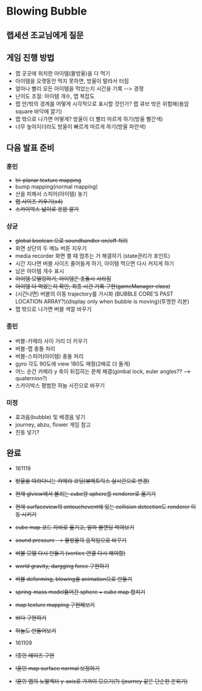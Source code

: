 # Blowing Bubble

## 랩세션 조교님에게 질문

## 게임 진행 방법
* 맵 곳곳에 위치한 아이템(물방울)을 다 먹기
* 아이템을 오랫동안 먹지 못하면, 방울이 말라서 터짐
* 얼마나 빨리 모든 아이템을 먹었는지 시간을 기록 --> 경쟁
* 난이도 조절: 아이템 개수, 맵 복잡도
* 맵 안/밖의 경계를 어떻게 시각적으로 표시할 것인가? 맵 큐브 밖은 위험해(용암 square 바닥에 깔기)
* 맵 밖으로 나가면 어떻게? 방울이 더 빨리 마르게 하기(방울 빨간색)
* 너무 높아지더라도 방울이 빠르게 마르게 하기(방울 파란색)

## 다음 발표 준비

### 훈민 
* ~~tri-planar texture mapping~~
* bump mapping(normal mapping)
* 산을 피해서 스피어(아이템) 놓기
* ~~맵 사이즈 키우기(x4)~~
* ~~스카이박스 넓이로 용암 깔기~~

### 상균
* ~~global boolean 으로 soundhandler on/off 처리~~
* 화면 상단의 두 메뉴 버튼 지우기
* media recorder 화면 켤 때 멈추는 거 해결하기 (state관리가 포인트)
* 시간 지나면 버블 사이즈 줄어들게 하기, 아이템 먹으면 다시 커지게 하기
* 남은 아이템 개수 표시
* ~~아이템 모델링하기, 아이템은 충돌시 사라짐~~
* ~~아이템 다 먹었는지 확인, 최종 시간 기록 구현(gameManager class)~~
* (시간나면) 버블의 이동 trajectory를 가시화 (BUBBLE CORE'S PAST LOCATION ARRAY?)(display only when bubble is moving)(투명한 리본)
* 맵 밖으로 나가면 버블 색깔 바꾸기

### 종민
* 버블-카메라 사이 거리 더 키우기
* 버블-맵 충돌 처리
* 버블-스피어(아이템) 충돌 처리
* gyro 각도 90도에 view 180도 매핑(2배로 더 돌게)
* 어느 순간 카메라 y 축이 뒤집히는 문제 해결(gimbal lock, euler angles?? --> quaternion?)
* 스카이박스 평범한 하늘 사진으로 바꾸기

### 미정
* 효과음(bubble) 및 배경음 넣기
* journey, abzu, flower 게임 참고
* 진동 넣기?

## 완료
* 161119
* ~~방울을 따라다니는 카메라 코딩(뷰메트릭스 실시간으로 변경)~~
* ~~현재 glview에서 불리는 cube랑 sphere를 renderer로 옮기기~~
* ~~현재 surfaceview의 ontouchevent에 있는 collision detection도 renderer 이동 시키기~~
* ~~cube map 코드 자바로 옮기고, 알파 블랜딩 먹여보기~~
* ~~sound pressure --> 물방울의 움직임으로 바꾸기~~
* ~~버블 모델 다시 만들기 (vertice 연결 다시 해야함)~~
* ~~world gravity, dargging force 구현하기~~
* ~~버블 deforming, blowing을 animation으로 만들기~~
* ~~spring-mass model들어간 sphere + cube map 합치기~~ 
* ~~map texture mapping 구현해보기~~
* ~~바다 구현하기~~
* ~~하늘도 만들어보기~~

* 161109
* ~~!종민 헤이즈 구현~~ 
* ~~!훈민 map surface normal 보정하기~~
* ~~!훈민 맵의 노멀벡터 y-axis로 가까이 모으기(?) (journey 같은 단순한 분위기)~~
